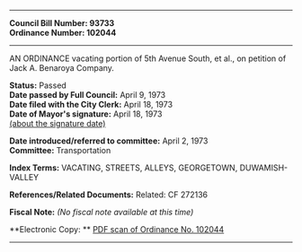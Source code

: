 * * * * *  
  
**Council Bill Number: [](#h0)[](#h2)93733**   
**Ordinance Number: 102044**  
  
* * * * *  
  
AN ORDINANCE vacating portion of 5th Avenue South, et al., on petition of Jack A. Benaroya Company.  
  
**Status:** Passed   
**Date passed by Full Council:** April 9, 1973   
**Date filed with the City Clerk:** April 18, 1973   
**Date of Mayor's signature:** April 18, 1973   
[(about the signature date)](/~public/approvaldate.htm)   
  
  
**Date introduced/referred to committee:** April 2, 1973   
**Committee:** Transportation   
  
**Index Terms:** VACATING, STREETS, ALLEYS, GEORGETOWN, DUWAMISH-VALLEY  
  
**References/Related Documents:** Related: CF 272136  
  
**Fiscal Note:** *(No fiscal note available at this time)*  
  
**Electronic Copy: ** [PDF scan of Ordinance No. 102044](/~archives/Ordinances/Ord_102044.pdf)  
  
* * * * *  
